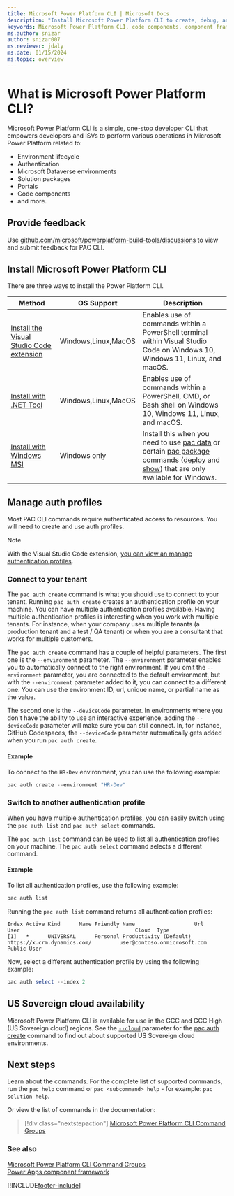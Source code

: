 ```yaml
---
title: Microsoft Power Platform CLI | Microsoft Docs
description: "Install Microsoft Power Platform CLI to create, debug, and deploy code components by using Power Apps component framework."
keywords: Microsoft Power Platform CLI, code components, component framework, CLI
ms.author: snizar
author: snizar007
ms.reviewer: jdaly
ms.date: 01/15/2024
ms.topic: overview
---
```

# What is Microsoft Power Platform CLI?

Microsoft Power Platform CLI is a simple, one-stop developer CLI that empowers developers and ISVs to perform various operations in Microsoft Power Platform related to:

- Environment lifecycle
- Authentication
- Microsoft Dataverse environments
- Solution packages
- Portals
- Code components
- and more.

## Provide feedback

Use [github.com/microsoft/powerplatform-build-tools/discussions](https://github.com/microsoft/powerplatform-build-tools/discussions) to view and submit feedback for PAC CLI.

## Install Microsoft Power Platform CLI

There are three ways to install the Power Platform CLI.

|Method|OS Support|Description|
|---------|---------|---------|
|[Install the Visual Studio Code extension](../howto/install-vs-code-extension.md)|Windows,Linux,MacOS|Enables use of commands within a PowerShell terminal within Visual Studio Code on Windows 10, Windows 11, Linux, and macOS.|
|[Install with .NET Tool](../howto/install-cli-net-tool.md)|Windows,Linux,MacOS|Enables use of commands within a PowerShell, CMD, or Bash shell on Windows 10, Windows 11, Linux, and macOS.|
|[Install with Windows MSI](../howto/install-cli-msi.md)|Windows only|Install this when you need to use [pac data](reference/data.md) or certain [pac package](reference/package.md) commands ([deploy](reference/package.md#pac-package-deploy) and [show](reference/package.md#pac-package-show)) that are only available for Windows.|

## Manage auth profiles

Most PAC CLI commands require authenticated access to resources. You will need to create and use auth profiles.

> [!NOTE]
> With the Visual Studio Code extension, [you can view an manage authentication profiles](../howto/install-vs-code-extension.md#authentication-profile-management).

### Connect to your tenant

The `pac auth create` command is what you should use to connect to your tenant. Running `pac auth create` creates an authentication profile on your machine. You can have multiple authentication profiles available. Having multiple authentication profiles is interesting when you work with multiple tenants. For instance, when your company uses multiple tenants (a production tenant and a test / QA tenant) or when you are a consultant that works for multiple customers.

The `pac auth create` command has a couple of helpful parameters. The first one is the `--environment` parameter. The `--environment` parameter enables you to automatically connect to the right environment. If you omit the `--environment` parameter, you are connected to the default environment, but with the `--environment` parameter added to it, you can connect to a different one. You can use the environment ID, url, unique name, or partial name as the value.

The second one is the `--deviceCode` parameter. In environments where you don't have the ability to use an interactive experience, adding the `--deviceCode` parameter will make sure you can still connect. In, for instance, GitHub Codespaces, the `--deviceCode` parameter automatically gets added when you run `pac auth create`.

#### Example

To connect to the `HR-Dev` environment, you can use the following example:

```powershell
pac auth create --environment "HR-Dev"
```

### Switch to another authentication profile

When you have multiple authentication profiles, you can easily switch using the `pac auth list` and `pac auth select` commands.

The `pac auth list` command can be used to list all authentication profiles on your machine. The `pac auth select` command selects a different command.

#### Example

To list all authentication profiles, use the following example:

```powershell
pac auth list
```

Running the `pac auth list` command returns all authentication profiles:

```text
Index Active Kind      Name Friendly Name                   Url                                 User                                     Cloud  Type
[1]   *      UNIVERSAL      Personal Productivity (Default) https://x.crm.dynamics.com/         user@contoso.onmicrosoft.com             Public User
```

Now, select a different authentication profile by using the following example:

```powershell
pac auth select --index 2
```

## US Sovereign cloud availability

Microsoft Power Platform CLI is available for use in the GCC and GCC High (US Sovereign cloud) regions. See the [`--cloud`](reference/auth.md#--cloud--ci) parameter for the [pac auth create](reference/auth.md#pac-auth-create) command to find out about supported US Sovereign cloud environments.


## Next steps

Learn about the commands. For the complete list of supported commands, run the `pac help` command or `pac <subcommand> help` - for example: `pac solution help`.

Or view the list of commands in the documentation:

> [!div class="nextstepaction"]
> [Microsoft Power Platform CLI Command Groups](reference/index.md)<br/>

### See also

[Microsoft Power Platform CLI Command Groups](reference/index.md)<br />
[Power Apps component framework](/power-apps/developer/component-framework/overview)<br />

[!INCLUDE[footer-include](../../includes/footer-banner.md)]
